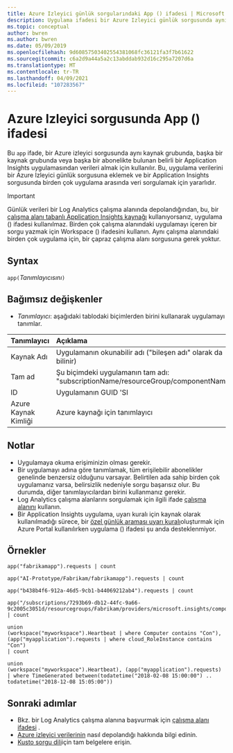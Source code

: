 ```yaml
---
title: Azure Izleyici günlük sorgularındaki App () ifadesi | Microsoft Docs
description: Uygulama ifadesi bir Azure Izleyici günlük sorgusunda aynı kaynak grubunda, başka bir kaynak grubunda veya başka bir abonelikte bulunan belirli bir Application Insights uygulamasından verileri almak için kullanılır.
ms.topic: conceptual
author: bwren
ms.author: bwren
ms.date: 05/09/2019
ms.openlocfilehash: 9d60857503402554381068fc36121fa3f7b61622
ms.sourcegitcommit: c6a2d9a44a5a2c13abddab932d16c295a7207d6a
ms.translationtype: MT
ms.contentlocale: tr-TR
ms.lasthandoff: 04/09/2021
ms.locfileid: "107283567"
---
```

# <a name="app-expression-in-azure-monitor-query"></a>Azure Izleyici sorgusunda App () ifadesi

Bu `app` ifade, bir Azure izleyici sorgusunda aynı kaynak grubunda, başka bir kaynak grubunda veya başka bir abonelikte bulunan belirli bir Application Insights uygulamasından verileri almak için kullanılır. Bu, uygulama verilerini bir Azure Izleyici günlük sorgusuna eklemek ve bir Application Insights sorgusunda birden çok uygulama arasında veri sorgulamak için yararlıdır.

> [!IMPORTANT]
> Günlük verileri bir Log Analytics çalışma alanında depolandığından, bu, bir [çalışma alanı tabanlı Application Insights kaynağı](../app/create-workspace-resource.md) kullanıyorsanız, uygulama () ifadesi kullanılmaz. Birden çok çalışma alanındaki uygulamayı içeren bir sorgu yazmak için Workspace () ifadesini kullanın. Aynı çalışma alanındaki birden çok uygulama için, bir çapraz çalışma alanı sorgusuna gerek yoktur.

## <a name="syntax"></a>Syntax

`app(`*Tanımlayıcısını*`)`


## <a name="arguments"></a>Bağımsız değişkenler

- *Tanımlayıcı*: aşağıdaki tablodaki biçimlerden birini kullanarak uygulamayı tanımlar.

| Tanımlayıcı | Açıklama | Örnek
|:---|:---|:---|
| Kaynak Adı | Uygulamanın okunabilir adı ("bileşen adı" olarak da bilinir) | uygulama ("fabrikamapp") |
| Tam ad | Şu biçimdeki uygulamanın tam adı: "subscriptionName/resourceGroup/componentName" | uygulama (' AI-Prototype/fabrikam/fabrikamapp ') |
| ID | Uygulamanın GUID 'SI | uygulama ("988ba129-363e-4415-8fe7-8cbe5447518") |
| Azure Kaynak Kimliği | Azure kaynağı için tanımlayıcı |uygulama ("/subscriptions/7293b69-db12-44fc-9a66-9c2005c3051d/resourcegroups/Fabrikam/providers/microsoft.insights/components/fabrikamapp") |


## <a name="notes"></a>Notlar

* Uygulamaya okuma erişiminizin olması gerekir.
* Bir uygulamayı adına göre tanımlamak, tüm erişilebilir abonelikler genelinde benzersiz olduğunu varsayar. Belirtilen ada sahip birden çok uygulamanız varsa, belirsizlik nedeniyle sorgu başarısız olur. Bu durumda, diğer tanımlayıcılardan birini kullanmanız gerekir.
* Log Analytics çalışma alanlarını sorgulamak için ilgili ifade [çalışma alanını](../logs/workspace-expression.md) kullanın.
* Bir Application Insights uygulama, uyarı kuralı için kaynak olarak kullanılmadığı sürece, bir [özel günlük araması uyarı kuralı](../alerts/alerts-log.md)oluşturmak için Azure Portal kullanılırken uygulama () ifadesi şu anda desteklenmiyor.

## <a name="examples"></a>Örnekler

```Kusto
app("fabrikamapp").requests | count
```
```Kusto
app("AI-Prototype/Fabrikam/fabrikamapp").requests | count
```
```Kusto
app("b438b4f6-912a-46d5-9cb1-b44069212ab4").requests | count
```
```Kusto
app("/subscriptions/7293b69-db12-44fc-9a66-9c2005c3051d/resourcegroups/Fabrikam/providers/microsoft.insights/components/fabrikamapp").requests | count
```
```Kusto
union 
(workspace("myworkspace").Heartbeat | where Computer contains "Con"),
(app("myapplication").requests | where cloud_RoleInstance contains "Con")
| count  
```
```Kusto
union 
(workspace("myworkspace").Heartbeat), (app("myapplication").requests)
| where TimeGenerated between(todatetime("2018-02-08 15:00:00") .. todatetime("2018-12-08 15:05:00"))
```

## <a name="next-steps"></a>Sonraki adımlar

- Bkz. bir Log Analytics çalışma alanına başvurmak için [çalışma alanı ifadesi](../logs/workspace-expression.md) .
- [Azure izleyici verilerinin](./log-query-overview.md) nasıl depolandığı hakkında bilgi edinin.
- [Kusto sorgu dili](/azure/kusto/query/)için tam belgelere erişin.
